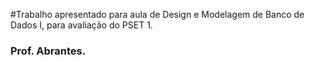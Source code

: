 #Trabalho apresentado para aula de Design e Modelagem de Banco de Dados I, para avaliação do PSET 1.

### Prof. Abrantes.
